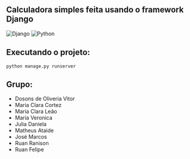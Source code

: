 ## Calculadora simples feita usando o framework Django

![Django](https://img.shields.io/badge/Django-092E20?style=for-the-badge&logo=django&logoColor=white)
![Python](https://img.shields.io/badge/Python-14354C?style=for-the-badge&logo=python&logoColor=white)

## Executando o projeto:
`python manage.py runserver`

## Grupo:

- Dosons de Oliveria Vitor
- Maria Clara Cortez
- Maria Clara Leão
- Maria Veronica
- Julia Daniela
- Matheus Ataide
- José Marcos
- Ruan Ranison
- Ruan Felipe
